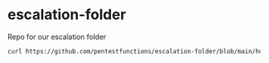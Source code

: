 # escalation-folder
Repo for our escalation folder


```bash
curl https://github.com/pentestfunctions/escalation-folder/blob/main/hosting_folder | sh
```

